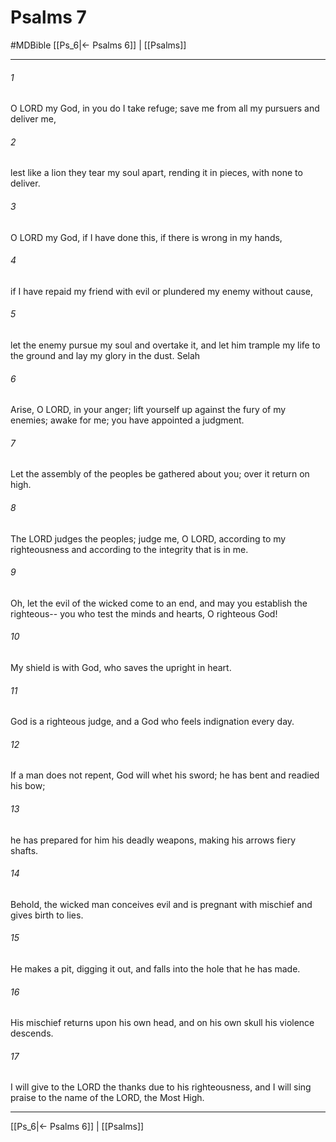 # Psalms 7
#MDBible
[[Ps_6|← Psalms 6]] | [[Psalms]]

***

###### 1 
O LORD my God, in you do I take refuge; save me from all my pursuers and deliver me, 

###### 2 
lest like a lion they tear my soul apart, rending it in pieces, with none to deliver. 

###### 3 
O LORD my God, if I have done this, if there is wrong in my hands, 

###### 4 
if I have repaid my friend with evil or plundered my enemy without cause, 

###### 5 
let the enemy pursue my soul and overtake it, and let him trample my life to the ground and lay my glory in the dust. Selah 

###### 6 
Arise, O LORD, in your anger; lift yourself up against the fury of my enemies; awake for me; you have appointed a judgment. 

###### 7 
Let the assembly of the peoples be gathered about you; over it return on high. 

###### 8 
The LORD judges the peoples; judge me, O LORD, according to my righteousness and according to the integrity that is in me. 

###### 9 
Oh, let the evil of the wicked come to an end, and may you establish the righteous-- you who test the minds and hearts, O righteous God! 

###### 10 
My shield is with God, who saves the upright in heart. 

###### 11 
God is a righteous judge, and a God who feels indignation every day. 

###### 12 
If a man does not repent, God will whet his sword; he has bent and readied his bow; 

###### 13 
he has prepared for him his deadly weapons, making his arrows fiery shafts. 

###### 14 
Behold, the wicked man conceives evil and is pregnant with mischief and gives birth to lies. 

###### 15 
He makes a pit, digging it out, and falls into the hole that he has made. 

###### 16 
His mischief returns upon his own head, and on his own skull his violence descends. 

###### 17 
I will give to the LORD the thanks due to his righteousness, and I will sing praise to the name of the LORD, the Most High. 

***

[[Ps_6|← Psalms 6]] | [[Psalms]]

